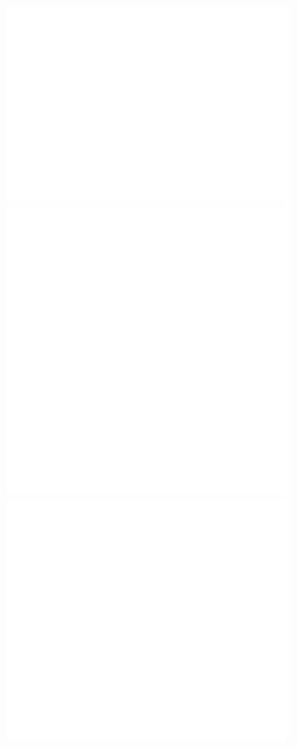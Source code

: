 ![Metrics](/metrics.plugin.isocalendar.fullyear.svg)
![Metrics](/languages.activity.svg)
![Metrics](/metrics.plugin.steam.full.svg)
